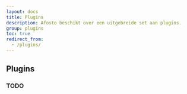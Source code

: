 ```yaml
---
layout: docs
title: Plugins
description: Afosto beschikt over een uitgebreide set aan plugins.
group: plugins
toc: true
redirect_from:
  - /plugins/
---
```

## Plugins

### TODO
